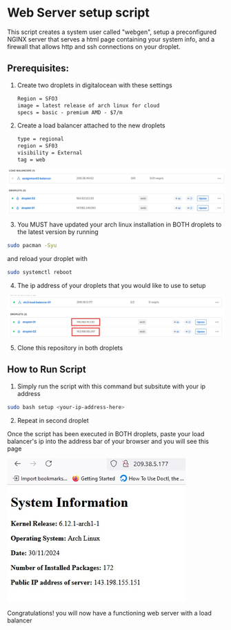 # Web Server setup script
This script creates a system user called "webgen", setup a preconfigured NGINX server that serves a html page containing your system info, and a firewall that allows http and ssh connections on your droplet.



## Prerequisites:
1. Create two droplets in digitalocean with these settings
    ```
    Region = SFO3
    image = latest release of arch linux for cloud
    specs = basic - premium AMD - $7/m
    ```
2. Create a load balancer attached to the new droplets
    ```
    type = regional
    region = SF03
    visibility = External
    tag = web
    ```

![digocean](./images/loadbalanced.jpg)


3. You MUST have updated your arch linux installation in BOTH droplets to the latest version by running
```bash
sudo pacman -Syu
```
and reload your droplet with
```bash
sudo systemctl reboot
```

4. The ip address of your droplets that you would like to use to setup

![dropletip](./images/dropip.jpg)

5. Clone this repository in both droplets

## How to Run Script

1. Simply run the script with this command but subsitute with your ip address

```bash
sudo bash setup <your-ip-address-here>
```
2. Repeat in second droplet


Once the script has been executed in BOTH droplets, paste your load balancer's ip into the address bar of your browser and you will see this page

![livepage](./images/livebalance.jpg)



Congratulations! you will now have a functioning web server with a load balancer
